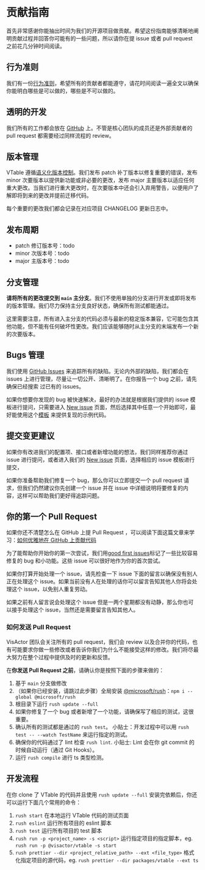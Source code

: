 # 贡献指南

首先非常感谢你能抽出时间为我们的开源项目做贡献。希望这份指南能够清晰地阐明贡献过程并回答你可能有的一些问题，所以请你在提 issue 或者 pull request 之前花几分钟时间阅读。

## 行为准则

我们有一份[行为准则](CODE_OF_CONDUCT.md)，希望所有的贡献者都能遵守，请花时间阅读一遍全文以确保你能明白哪些是可以做的，哪些是不可以做的。

## 透明的开发

我们所有的工作都会放在 [GitHub](https://github.com/VisActor/) 上。不管是核心团队的成员还是外部贡献者的 pull request 都需要经过同样流程的 review。

## 版本管理

VTable 遵循[语义化版本控制](https://semver.org/lang/zh-CN/)。我们发布 patch 补丁版本以修复重要的错误，发布 minor 次要版本以提供新功能或非必要的更改，发布 major 主要版本以适应任何重大更改。当我们进行重大更改时，在次要版本中还会引入弃用警告，以便用户了解即将到来的更改并提前迁移代码。

每个重要的更改我们都会记录在对应项目 CHANGELOG 更新日志中。

## 发布周期

- patch 修订版本号：todo
- minor 次版本号：todo
- major 主版本号：todo

## 分支管理

<!-- TODO：待讨论 -->

**请将所有的更改提交到 `main` 主分支**。我们不使用单独的分支进行开发或即将发布的版本管理。我们尽力保持主分支良好状态，确保所有测试都能通过。

这里需要注意，所有进入主分支的代码必须与最新的稳定版本兼容，它可能包含其他功能，但不能有任何破坏性更改。我们应该能够随时从主分支的末端发布一个新的次要版本。

## Bugs 管理

我们使用 [GitHub Issues](todo) 来追踪所有的缺陷。无论内外部的缺陷，我们都会在 issues 上进行管理，尽量让一切公开、清晰明了。在你报告一个 bug 之前，请先确保已经搜索
过已有的 issues。

如果你想要你发现的 bug 被快速解决，最好的办法就是根据我们提供的 issue 模板进行提问，只需要进入 [New issue](todo) 页面，然后选择其中任意一个开始即可，最好能使用这个[模板](todo) 来提供复现的示例代码。

## 提交变更建议

如果你有改进我们的配置项、接口或者新增功能的想法，我们同样推荐你通过 issue 进行提问，或者进入我们的 [New issue](todo) 页面，选择相应的 issue 模板进行提交，

如果你准备帮助我们修复一个 bug，那么你可以立即提交一个 pull request 请求，但我们仍然建议你先创建一个 issue 并在 issue 中详细说明将要修复的内容，这样可以帮助我们更好得追踪问题。

## 你的第一个 Pull Request

如果你还不清楚怎么在 GitHub 上提 Pull Request ，可以阅读下面这篇文章来学习：[如何优雅地在 GitHub 上贡献代码](https://segmentfault.com/a/1190000000736629)

为了能帮助你开始你的第一次尝试，我们用[good first issues](todo)标记了一些比较容易修复的 bug 和小功能。这些 issue 可以很好地作为你的首次尝试。

如果你打算开始处理一个 issue，请先检查一下 issue 下面的留言以确保没有别人正在处理这个 issue。如果当前没有人在处理的话你可以留言告知其他人你将会处理这个 issue，以免别人重复劳动。

如果之前有人留言说会处理这个 issue 但是一两个星期都没有动静，那么你也可以接手处理这个 issue，当然还是需要留言告知其他人。

### 如何发送 Pull Request

VisActor 团队会关注所有的 pull request，我们会 review 以及合并你的代码，也有可能要求你做一些修改或者告诉你我们为什么不能接受这样的修改。我们将尽最大努力在整个过程中提供及时的更新和反馈。

在**你发送 Pull Request 之前**，请确认你是按照下面的步骤来做的：

<!-- TODO: 待完善 -->

1. 基于 `main` 分支做修改
2. （如果你已经安装，请跳过此步骤）全局安装 [@microsoft/rush](https://rushjs.io/pages/intro/get_started/)：`npm i --global @microsoft/rush`
3. 根目录下运行 `rush update --full`
4. 如果你修复了一个 bug 或者新增了一个功能，请确保写了相应的测试，这很重要。
5. 确认所有的测试都是通过的 `rush test`。 小贴士：开发过程中可以用 `rush test -- --watch TestName` 来运行指定的测试。
6. 确保你的代码通过了 lint 检查 `rush lint`. 小贴士: Lint 会在你 git commit 的时候自动运行（通过 Git Hooks）。
7. 运行 `rush compile` 进行 ts 类型检测。

## 开发流程

在你 clone 了 VTable 的代码并且使用 `rush update --full` 安装完依赖后，你还可以运行下面几个常用的命令：

1. `rush start` 在本地运行 VTable 代码的测试页面
2. `rush eslint` 运行所有项目的 eslint 脚本
3. `rush test` 运行所有项目的 test 脚本
4. `rush run -p <project_name> -s <script>` 运行指定项目的指定脚本，eg. `rush run -p @visactor/vtable -s start`
5. `rush prettier --dir <project_relative_path> --ext <file_type>` 格式化指定项目的源代码，eg. `rush prettier --dir packages/vtable --ext ts`

